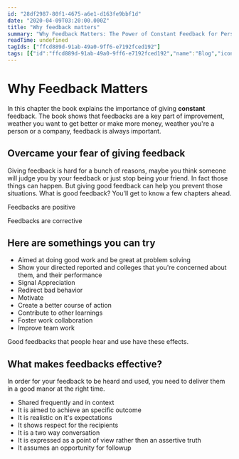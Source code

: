 ```yaml
---
id: "28df2987-80f1-4675-a6e1-d163fe9bbf1d"
date: "2020-04-09T03:20:00.000Z"
title: "Why feedback matters"
summary: "Why Feedback Matters: The Power of Constant Feedback for Personal and Organizational Growth. Overcoming Fear, Effective Delivery, and Positive Impact."
readTime: undefined
tagIds: ["ffcd889d-91ab-49a0-9ff6-e7192fced192"]
tags: [{"id":"ffcd889d-91ab-49a0-9ff6-e7192fced192","name":"Blog","icon":"🌐"}]
--- 
```

 
# Why Feedback Matters


In this chapter the book explains the importance of giving **constant** feedback. The book shows that feedbacks are a key part of improvement,  weather you want to get better or make more money, weather you're a person or a company, feedback is always important.


## Overcame your fear of giving feedback


Giving feedback is hard for a bunch of reasons, maybe you think someone will judge you by your feedback or just stop being your friend. In fact those things can happen. But giving good feedback can help you prevent those situations. What is good feedback? You'll get to know a few chapters ahead.


Feedbacks are positive


Feedbacks are corrective


## Here are somethings you can try

- Aimed at doing good work and be great at problem solving
- Show your directed reported and colleges that you're concerned about them, and their performance
- Signal Appreciation
- Redirect bad behavior
- Motivate
- Create a better course of action
- Contribute to other learnings
- Foster work collaboration
- Improve team work

Good feedbacks that people hear and use have these effects.


## What makes feedbacks effective?


In order for your feedback to be heard and used, you need to deliver them in a good manor at the right time.

- Shared frequently and in context
- It is aimed to achieve an specific outcome
- It is realistic on it's expectations
- It shows respect for the recipients
- It is a two way conversation
- It is expressed as a point of view rather then an assertive truth
- It assumes an opportunity for followup
